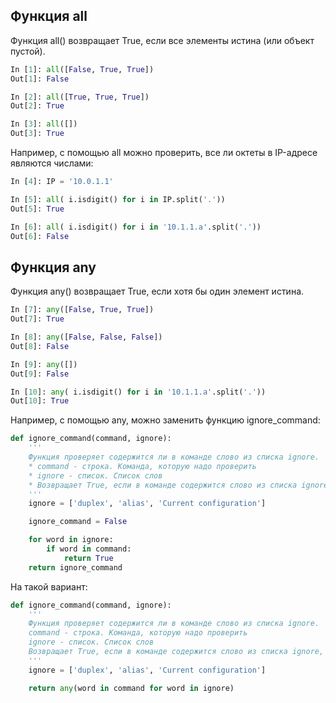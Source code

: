 ## Функция all

Функция all() возвращает True, если все элементы истина (или объект пустой).
```python
In [1]: all([False, True, True])
Out[1]: False

In [2]: all([True, True, True])
Out[2]: True

In [3]: all([])
Out[3]: True
```

Например, с помощью all можно проверить, все ли октеты в IP-адресе являются числами:
```python
In [4]: IP = '10.0.1.1'

In [5]: all( i.isdigit() for i in IP.split('.'))
Out[5]: True

In [6]: all( i.isdigit() for i in '10.1.1.a'.split('.'))
Out[6]: False
```


## Функция any

Функция any() возвращает True, если хотя бы один элемент истина.
```python
In [7]: any([False, True, True])
Out[7]: True

In [8]: any([False, False, False])
Out[8]: False

In [9]: any([])
Out[9]: False

In [10]: any( i.isdigit() for i in '10.1.1.a'.split('.'))
Out[10]: True
```


Например, с помощью any, можно заменить функцию ignore_command:
```python
def ignore_command(command, ignore):
    '''
    Функция проверяет содержится ли в команде слово из списка ignore.
    * command - строка. Команда, которую надо проверить
    * ignore - список. Список слов
    * Возвращает True, если в команде содержится слово из списка ignore, False - если нет
    '''
    ignore = ['duplex', 'alias', 'Current configuration']

    ignore_command = False

    for word in ignore:
        if word in command:
            return True
    return ignore_command
```

На такой вариант:
```python
def ignore_command(command, ignore):
    '''
    Функция проверяет содержится ли в команде слово из списка ignore.
    command - строка. Команда, которую надо проверить
    ignore - список. Список слов
    Возвращает True, если в команде содержится слово из списка ignore, False - если нет
    '''
    ignore = ['duplex', 'alias', 'Current configuration']

    return any(word in command for word in ignore)
```

